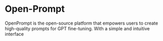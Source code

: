 # Open-Prompt
OpenPrompt is the open-source platform that empowers users to create high-quality prompts for GPT fine-tuning. With a simple and intuitive interface
